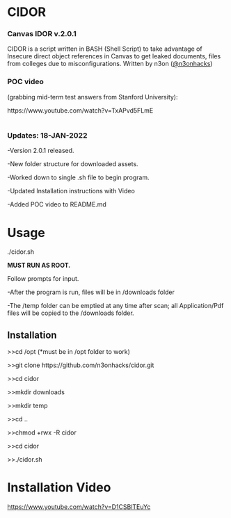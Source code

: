 <h1>CIDOR</h1> 
<h3>Canvas IDOR v.2.0.1</h3>

CIDOR is a script written in BASH (Shell Script) to take advantage of Insecure direct object references in Canvas to get leaked documents, files from colleges due to misconfigurations. Written by n3on (<a href="https://www.twitter.com/@n3onhacks">@n3onhacks</a>)

<h3>POC video</h3><p>
(grabbing mid-term test answers from Stanford University):<p>
 https://www.youtube.com/watch?v=TxAPvd5FLmE<p>
  
<h1></h1>
<h3>Updates: 18-JAN-2022</h3><p>
  
-Version 2.0.1 released.<p>
-New folder structure for downloaded assets.<p>
-Worked down to single .sh file to begin program.<p>
-Updated Installation instructions with Video<p>
-Added POC video to README.md<p>

<h1>Usage</h1>
  
./cidor.sh

<b>MUST RUN AS ROOT.</b><p>

Follow prompts for input.<p>
-After the program is run, files will be in /downloads folder<p>
-The /temp folder can be emptied at any time after scan; all Application/Pdf files will be copied to the /downloads folder.<p>

<h2>Installation</h2>
>>cd /opt  (*must be in /opt folder to work)<p><p>
>>git clone https://github.com/n3onhacks/cidor.git<p>
>>cd cidor<p>
>>mkdir downloads<p>
>>mkdir temp<p>
>>cd ..<p>
>>chmod +rwx -R cidor<p>
>>cd cidor<p>
>>./cidor.sh<p>

<h1>Installation Video</h1>

https://www.youtube.com/watch?v=D1CSBlTEuYc
